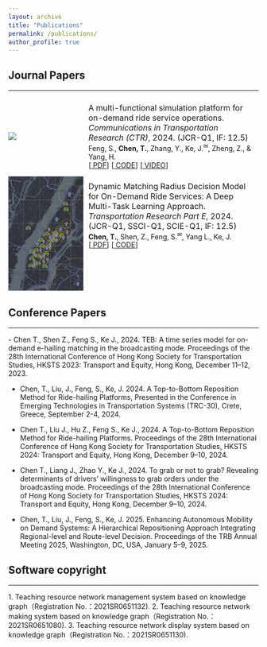 ```yaml
---
layout: archive
title: "Publications"
permalink: /publications/
author_profile: true
---
```





## Journal Papers

<hr style="height:2px;border-width:0;color:gray;background-color:gray" />

<table style="width:100%;border:0px;border-spacing:0px;border-collapse:separate;margin-right:auto;margin-left:auto;"><tbody>


<tr onmouseout="font_stop()" onmouseover="font_start()" bgcolor="">
<td style="padding:0px;padding-bottom: 0px;width:30%;vertical-align:middle">
<img src="/images/research/feng2023multi.jpg" width="300px">
</td>
<td style="padding:10px;padding-bottom: 0px;width:70%;vertical-align:top">
<font size=3>  
A multi-functional simulation platform for on-demand ride service operations.
<em>Communications in Transportation Research (CTR)</em>, 2024. (JCR-Q1, IF: 12.5)
</font>
<br>
Feng, S., <strong>Chen, T.</strong>, Zhang, Y., Ke, J.<sup>✉</sup>, Zheng, Z., & Yang, H.
<br>
[<a href="https://arxiv.org/pdf/2303.12336"><i class="fa fa-file-pdf-o" aria-hidden="true"></i> PDF</a>]
[<a href="https://github.com/HKU-Smart-Mobility-Lab/Transportation_Simulator"><i class="fa fa-file-pdf-o" aria-hidden="true"></i> CODE</a>]
[<a href="https://youtu.be/q25L7lr77ms"><i class="fa fa-file-pdf-o" aria-hidden="true"></i> VIDEO</a>]
<br>
<p></p>
</td>
</tr>

<tr onmouseout="font_stop()" onmouseover="font_start()" bgcolor="">
<td style="padding:0px;padding-bottom: 0px;width:30%;vertical-align:middle">
<img src="/images/research/order-matching.jpg" width="300px">
</td>
<td style="padding:10px;padding-bottom: 0px;width:70%;vertical-align:top">
<font size=3>  
Dynamic Matching Radius Decision Model for On-Demand Ride Services: A Deep Multi-Task Learning Approach.
<em>Transportation Research Part E</em>, 2024. (JCR-Q1, SSCI-Q1, SCIE-Q1, IF: 12.5)
</font>
<br>
<strong>Chen, T.</strong>, Shen, Z., Feng, S.<sup>✉</sup>, Yang L., Ke, J.
<br>
[<a href=""><i class="fa fa-file-pdf-o" aria-hidden="true"></i> PDF</a>]
[<a href="https://github.com/HKU-Smart-Mobility-Lab/DL-MRD-Broadcasting"><i class="fa fa-file-pdf-o" aria-hidden="true"></i> CODE</a>]
<br>
<p></p>
</td>
</tr>


</tbody>
</table>

## Conference Papers
<hr style="height:2px;border-width:0;color:gray;background-color:gray" />
- Chen T., Shen Z., Feng S., Ke J., 2024. TEB: A time series model for on-demand e-hailing matching in the broadcasting mode. Proceedings of the 28th International Conference of Hong Kong Society for Transportation Studies, HKSTS 2023: Transport and Equity, Hong Kong, December 11–12, 2023.

- Chen, T., Liu, J., Feng, S., Ke, J. 2024. A Top-to-Bottom Reposition Method for Ride-hailing Platforms, Presented in the Conference in Emerging Technologies in Transportation Systems (TRC-30), Crete, Greece, September 2-4, 2024.

- Chen T., Liu J., Hu Z., Feng S., Ke J., 2024. A Top-to-Bottom Reposition Method for Ride-hailing Platforms. Proceedings of the 28th International Conference of Hong Kong Society for Transportation Studies, HKSTS 2024: Transport and Equity, Hong Kong, December 9–10, 2024.
- Chen T., Liang J., Zhao Y., Ke J., 2024. To grab or not to grab? Revealing determinants of drivers’ willingness to grab orders under the broadcasting mode. Proceedings of the 28th International Conference of Hong Kong Society for Transportation Studies, HKSTS 2024: Transport and Equity, Hong Kong, December 9–10, 2024.
  
- Chen, T., Liu, J., Feng, S., Ke, J. 2025. Enhancing Autonomous Mobility on Demand Systems: A Hierarchical Repositioning Approach Integrating Regional-level and Route-level Decision. Proceedings of the TRB Annual Meeting 2025, Washington, DC, USA, January 5–9, 2025.

## Software copyright
<hr style="height:2px;border-width:0;color:gray;background-color:gray" />
1. Teaching resource network management system based on knowledge graph（Registration No.：2021SR0651132).
2. Teaching resource network making system based on knowledge graph（Registration No.：2021SR0651080).
3. Teaching resource network display system based on knowledge graph（Registration No.：2021SR0651130).
